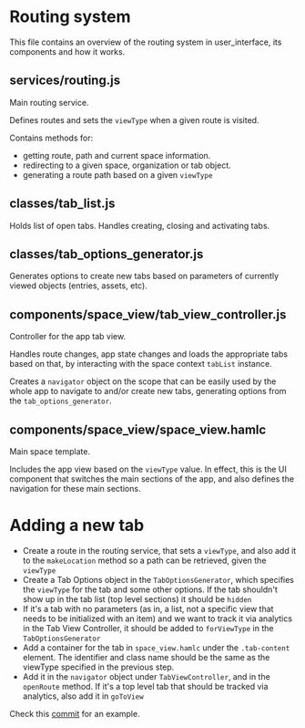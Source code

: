 # Routing system

This file contains an overview of the routing system in user_interface,
its components and how it works.

## services/routing.js

Main routing service.

Defines routes and sets the `viewType` when a given route is visited.

Contains methods for:
* getting route, path and current space information.
* redirecting to a given space, organization or tab object.
* generating a route path based on a given `viewType`

## classes/tab_list.js

Holds list of open tabs. Handles creating, closing and activating tabs.

## classes/tab_options_generator.js

Generates options to create new tabs based on parameters of currently
viewed objects (entries, assets, etc).

## components/space_view/tab_view_controller.js

Controller for the app tab view.

Handles route changes, app state changes and loads the appropriate tabs
based on that, by interacting with the space context `tabList` instance.

Creates a `navigator` object on the scope that can be easily used by the
whole app to navigate to and/or create new tabs, generating options from
the `tab_options_generator`.


## components/space_view/space_view.hamlc

Main space template.

Includes the app view based on the `viewType` value. In effect, this is
the UI component that switches the main sections of the app, and also
defines the navigation for these main sections.

# Adding a new tab

* Create a route in the routing service, that sets a `viewType`, and also add it to the `makeLocation` method so a path can be retrieved, given the `viewType`
* Create a Tab Options object in the `TabOptionsGenerator`, which specifies the `viewType` for the tab and some other options. If the tab shouldn't show up in the tab list (top level sections) it should be `hidden`
 * If it's a tab with no parameters (as in, a list, not a specific view that needs to be initialized with an item) and we want to track it via analytics in the Tab View Controller, it should be added to `forViewType` in the `TabOptionsGenerator`
* Add a container for the tab in `space_view.hamlc` under the `.tab-content` element. The identifier and class name should be the same as the viewType specified in the previous step.
* Add it in the `navigator` object under `TabViewController`, and in the `openRoute` method. If it's a top level tab that should be tracked via analytics, also add it in `goToView`

Check this [commit](https://github.com/contentful/user_interface/commit/274852f8cba6106f8c14f1266900d2a6c1842fd8) for an example.
